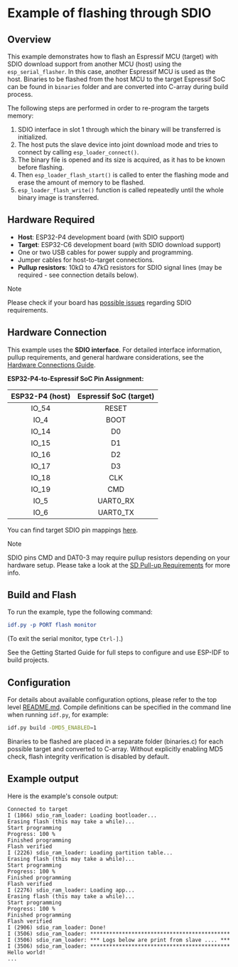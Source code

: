 # Example of flashing through SDIO

## Overview

This example demonstrates how to flash an Espressif MCU (target) with SDIO download support from another MCU (host) using the `esp_serial_flasher`. In this case, another Espressif MCU is used as the host. Binaries to be flashed from the host MCU to the target Espressif SoC can be found in `binaries` folder and are converted into C-array during build process.

The following steps are performed in order to re-program the targets memory:

1. SDIO interface in slot 1 through which the binary will be transferred is initialized.
2. The host puts the slave device into joint download mode and tries to connect by calling `esp_loader_connect()`.
3. The binary file is opened and its size is acquired, as it has to be known before flashing.
4. Then `esp_loader_flash_start()` is called to enter the flashing mode and erase the amount of memory to be flashed.
5. `esp_loader_flash_write()` function is called repeatedly until the whole binary image is transferred.

## Hardware Required

- **Host**: ESP32-P4 development board (with SDIO support)
- **Target**: ESP32-C6 development board (with SDIO download support)
- One or two USB cables for power supply and programming.
- Jumper cables for host-to-target connections.
- **Pullup resistors**: 10kΩ to 47kΩ resistors for SDIO signal lines (may be required - see connection details below).

> [!NOTE]
> Please check if your board has [possible issues](https://docs.espressif.com/projects/esp-idf/en/stable/esp32/api-reference/peripherals/sd_pullup_requirements.html) regarding SDIO requirements.

## Hardware Connection

This example uses the **SDIO interface**. For detailed interface information, pullup requirements, and general hardware considerations, see the [Hardware Connections Guide](../../docs/hardware-connections.md#sdio-interface).

**ESP32-P4-to-Espressif SoC Pin Assignment:**

| ESP32-P4 (host) | Espressif SoC (target) |
| :-------------: | :--------------------: |
|      IO_54      |         RESET          |
|      IO_4       |          BOOT          |
|      IO_14      |           D0           |
|      IO_15      |           D1           |
|      IO_16      |           D2           |
|      IO_17      |           D3           |
|      IO_18      |          CLK           |
|      IO_19      |          CMD           |
|      IO_5       |        UART0_RX        |
|      IO_6       |        UART0_TX        |

You can find target SDIO pin mappings [here](https://docs.espressif.com/projects/esp-idf/en/stable/esp32/api-reference/peripherals/sdio_slave.html).

> [!NOTE]
> SDIO pins CMD and DAT0-3 may require pullup resistors depending on your hardware setup. Please take a look at the [SD Pull-up Requirements](https://docs.espressif.com/projects/esp-idf/en/stable/esp32/api-reference/peripherals/sd_pullup_requirements.html) for more info.

## Build and Flash

To run the example, type the following command:

```CMake
idf.py -p PORT flash monitor
```

(To exit the serial monitor, type `Ctrl-]`.)

See the Getting Started Guide for full steps to configure and use ESP-IDF to build projects.

## Configuration

For details about available configuration options, please refer to the top level [README.md](../../README.md).
Compile definitions can be specified in the command line when running `idf.py`, for example:

```bash
idf.py build -DMD5_ENABLED=1
```

Binaries to be flashed are placed in a separate folder (binaries.c) for each possible target and converted to C-array. Without explicitly enabling MD5 check, flash integrity verification is disabled by default.

## Example output

Here is the example's console output:

```text
Connected to target
I (1866) sdio_ram_loader: Loading bootloader...
Erasing flash (this may take a while)...
Start programming
Progress: 100 %
Finished programming
Flash verified
I (2226) sdio_ram_loader: Loading partition table...
Erasing flash (this may take a while)...
Start programming
Progress: 100 %
Finished programming
Flash verified
I (2276) sdio_ram_loader: Loading app...
Erasing flash (this may take a while)...
Start programming
Progress: 100 %
Finished programming
Flash verified
I (2906) sdio_ram_loader: Done!
I (3506) sdio_ram_loader: ********************************************
I (3506) sdio_ram_loader: *** Logs below are print from slave .... ***
I (3506) sdio_ram_loader: ********************************************
Hello world!
...
```
